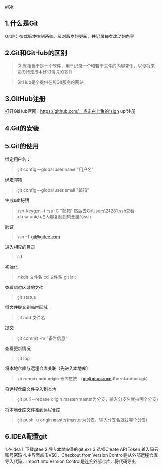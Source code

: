 #Git
## 1.什么是Git
Git是分布式版本控制系统，及对版本的更新，并记录每次改动的内容
## 2.Git和GitHub的区别
>Git就相当于是一个软件，用于记录一个和若干文件的内容变化，以便将来查阅特定版本修订情况的软件

>GitHub是个提供在线Git服务的网站
## 3.GitHub注册
打开GitHub官网：https://github.com/，点击右上角的“sign up”注册
## 4.Git的安装

## 5.Git的使用
绑定用户名：
>git config --global user.name "用户名"

绑定邮箱
>git config --global user.email "邮箱"

生成ssh秘钥
>ssh-keygen -t rsa -C "邮箱"   然后去C:\Users\24281\.ssh查看id.rsa.pub,b把内容复制到码云里的ssh

验证
>ssh -T git@gitee.com

进入相应的目录
>cd

初始化
> mkdir 文件名
>cd 文件名
>git init

查看临时区域的文件
>git status

将文件提交到临时区域
>git add 文件名

提交
>git commit -m "备注信息"

查看更新情况
>git log

将本地仓库与远程仓库关联（先进入本地库）
>git remote add origin 仓库链接 （git@gitee.com:SternLau/test.git）

将远程仓库文件导入到本地
>git pull --rebase origin master(master为分支，输入分支名就拉哪个分支)

将本地仓库文件推到远程仓库
>git push -u origin master(master为分支，输入分支名就拉哪个分支)
## 6.IDEA配置git
1.在idea上下载gitee
2.导入本地安装的git.exe
3.选择Create API Token,输入码云账号密码
4.主界面点击VSC，Checkout from Version Control是从外部远程仓库导入代码，Import Into Version Control是连接外部仓库，将代码导出
